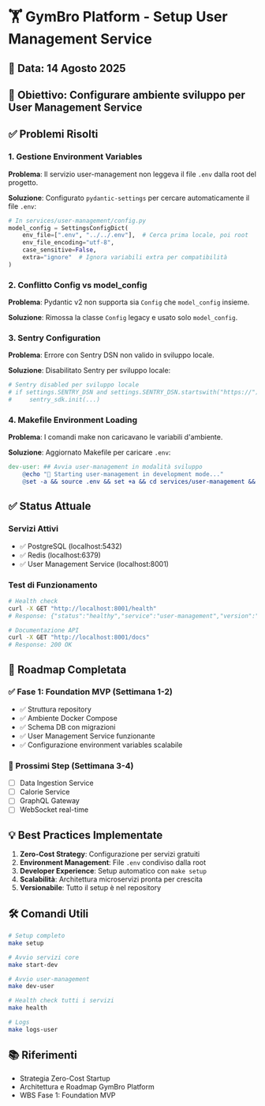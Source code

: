 # 🏋️ GymBro Platform - Setup User Management Service

## 📅 Data: 14 Agosto 2025
## 🎯 Obiettivo: Configurare ambiente sviluppo per User Management Service

## ✅ Problemi Risolti

### 1. **Gestione Environment Variables**
**Problema**: Il servizio user-management non leggeva il file `.env` dalla root del progetto.

**Soluzione**: Configurato `pydantic-settings` per cercare automaticamente il file `.env`:

```python
# In services/user-management/config.py
model_config = SettingsConfigDict(
    env_file=[".env", "../../.env"],  # Cerca prima locale, poi root
    env_file_encoding="utf-8",
    case_sensitive=False,
    extra="ignore"  # Ignora variabili extra per compatibilità
)
```

### 2. **Conflitto Config vs model_config**
**Problema**: Pydantic v2 non supporta sia `Config` che `model_config` insieme.

**Soluzione**: Rimossa la classe `Config` legacy e usato solo `model_config`.

### 3. **Sentry Configuration**
**Problema**: Errore con Sentry DSN non valido in sviluppo locale.

**Soluzione**: Disabilitato Sentry per sviluppo locale:
```python
# Sentry disabled per sviluppo locale
# if settings.SENTRY_DSN and settings.SENTRY_DSN.startswith("https://"):
#     sentry_sdk.init(...)
```

### 4. **Makefile Environment Loading**
**Problema**: I comandi make non caricavano le variabili d'ambiente.

**Soluzione**: Aggiornato Makefile per caricare `.env`:
```makefile
dev-user: ## Avvia user-management in modalità sviluppo
	@echo "🔧 Starting user-management in development mode..."
	@set -a && source .env && set +a && cd services/user-management && poetry run uvicorn main:app --reload --host 0.0.0.0 --port 8001
```

## ✅ Status Attuale

### Servizi Attivi
- ✅ PostgreSQL (localhost:5432)
- ✅ Redis (localhost:6379)
- ✅ User Management Service (localhost:8001)

### Test di Funzionamento
```bash
# Health check
curl -X GET "http://localhost:8001/health"
# Response: {"status":"healthy","service":"user-management","version":"1.0.0","timestamp":"2025-01-15T10:30:00Z"}

# Documentazione API
curl -X GET "http://localhost:8001/docs"
# Response: 200 OK
```

## 🚀 Roadmap Completata

### ✅ Fase 1: Foundation MVP (Settimana 1-2)
- ✅ Struttura repository
- ✅ Ambiente Docker Compose
- ✅ Schema DB con migrazioni
- ✅ User Management Service funzionante
- ✅ Configurazione environment variables scalabile

### 🔄 Prossimi Step (Settimana 3-4)
- [ ] Data Ingestion Service
- [ ] Calorie Service
- [ ] GraphQL Gateway
- [ ] WebSocket real-time

## 💡 Best Practices Implementate

1. **Zero-Cost Strategy**: Configurazione per servizi gratuiti
2. **Environment Management**: File `.env` condiviso dalla root
3. **Developer Experience**: Setup automatico con `make setup`
4. **Scalabilità**: Architettura microservizi pronta per crescita
5. **Versionabile**: Tutto il setup è nel repository

## 🛠️ Comandi Utili

```bash
# Setup completo
make setup

# Avvio servizi core
make start-dev

# Avvio user-management
make dev-user

# Health check tutti i servizi
make health

# Logs
make logs-user
```

## 📚 Riferimenti
- Strategia Zero-Cost Startup
- Architettura e Roadmap GymBro Platform
- WBS Fase 1: Foundation MVP
